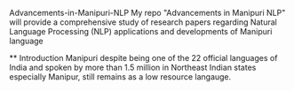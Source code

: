 Advancements-in-Manipuri-NLP
My repo "Advancements in Manipuri NLP" will provide a comprehensive study of research papers regarding Natural Language Processing (NLP) applications and developments of Manipuri language

** Introduction
Manipuri despite being one of the 22 official languages of India and spoken by more than 1.5 million in Northeast Indian states especially Manipur, still remains as a low resource langauge. 
